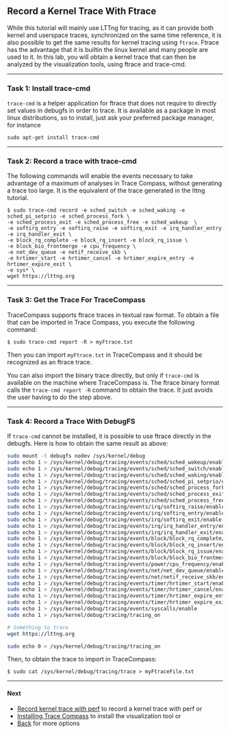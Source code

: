 ## Record a Kernel Trace With Ftrace

While this tutorial will mainly use LTTng for tracing, as it can provide both kernel and userspace traces, synchronized on the same time reference, it is also possible to get the same results for kernel tracing using `ftrace`. Ftrace has the advantage that it is builtin the linux kernel and many people are used to it. In this lab, you will obtain a kernel trace that can then be analyzed by the visualization tools, using ftrace and trace-cmd.

- - -

### Task 1: Install trace-cmd

`trace-cmd` is a helper application for ftrace that does not require to directly set values in debugfs in order to trace. It is available as a package in most linux distributions, so to install, just ask your preferred package manager, for instance

```
sudo apt-get install trace-cmd
```

- - -

### Task 2: Record a trace with trace-cmd

The following commands will enable the events necessary to take advantage of a maximum of analyses in Trace Compass, without generating a trace too large. It is the equivalent of the trace generated in the lttng tutorial.

```
$ sudo trace-cmd record -e sched_switch -e sched_waking -e sched_pi_setprio -e sched_process_fork \
-e sched_process_exit -e sched_process_free -e sched_wakeup  \
-e softirq_entry -e softirq_raise -e softirq_exit -e irq_handler_entry -e irq_handler_exit \
-e block_rq_complete -e block_rq_insert -e block_rq_issue \
-e block_bio_frontmerge -e cpu_frequency \
-e net_dev_queue -e netif_receive_skb \
-e hrtimer_start -e hrtimer_cancel -e hrtimer_expire_entry -e hrtimer_expire_exit \
-e sys* \
wget https://lttng.org
```

- - -

### Task 3: Get the Trace For TraceCompass

TraceCompass supports ftrace traces in textual raw format. To obtain a file that can be imported in Trace Compass, you execute the following command:

```
$ sudo trace-cmd report -R > myFtrace.txt
```

Then you can import `myFtrace.txt` in TraceCompass and it should be recognized as an ftrace trace.

You can also import the binary trace directly, but only if `trace-cmd` is available on the machine where TraceCompass is. The ftrace binary format calls the `trace-cmd report -R` command to obtain the trace. It just avoids the user having to do the step above.

- - -

### Task 4: Record a Trace With DebugFS

If `trace-cmd` cannot be installed, it is possible to use ftrace directly in the debugfs. Here is how to obtain the same result as above:

```bash
sudo mount -t debugfs nodev /sys/kernel/debug
sudo echo 1 > /sys/kernel/debug/tracing/events/sched/sched_wakeup/enable
sudo echo 1 > /sys/kernel/debug/tracing/events/sched/sched_switch/enable
sudo echo 1 > /sys/kernel/debug/tracing/events/sched/sched_waking/enable
sudo echo 1 > /sys/kernel/debug/tracing/events/sched/sched_pi_setprio/enable
sudo echo 1 > /sys/kernel/debug/tracing/events/sched/sched_process_fork/enable
sudo echo 1 > /sys/kernel/debug/tracing/events/sched/sched_process_exit/enable
sudo echo 1 > /sys/kernel/debug/tracing/events/sched/sched_process_free/enable
sudo echo 1 > /sys/kernel/debug/tracing/events/irq/softirq_raise/enable
sudo echo 1 > /sys/kernel/debug/tracing/events/irq/softirq_entry/enable
sudo echo 1 > /sys/kernel/debug/tracing/events/irq/softirq_exit/enable
sudo echo 1 > /sys/kernel/debug/tracing/events/irq/irq_handler_entry/enable
sudo echo 1 > /sys/kernel/debug/tracing/events/irq/irq_handler_exit/enable
sudo echo 1 > /sys/kernel/debug/tracing/events/block/block_rq_complete/enable
sudo echo 1 > /sys/kernel/debug/tracing/events/block/block_rq_insert/enable
sudo echo 1 > /sys/kernel/debug/tracing/events/block/block_rq_issue/enable
sudo echo 1 > /sys/kernel/debug/tracing/events/block/block_bio_frontmerge/enable
sudo echo 1 > /sys/kernel/debug/tracing/events/power/cpu_frequency/enable
sudo echo 1 > /sys/kernel/debug/tracing/events/net/net_dev_queue/enable
sudo echo 1 > /sys/kernel/debug/tracing/events/net/netif_receive_skb/enable
sudo echo 1 > /sys/kernel/debug/tracing/events/timer/hrtimer_start/enable
sudo echo 1 > /sys/kernel/debug/tracing/events/timer/hrtimer_cancel/enable
sudo echo 1 > /sys/kernel/debug/tracing/events/timer/hrtimer_expire_entry/enable
sudo echo 1 > /sys/kernel/debug/tracing/events/timer/hrtimer_expire_exit/enable
sudo echo 1 > /sys/kernel/debug/tracing/events/syscalls/enable
sudo echo 1 > /sys/kernel/debug/tracing/tracing_on

# Something to trace
wget https://lttng.org

sudo echo 0 > /sys/kernel/debug/tracing/tracing_on
```

Then, to obtain the trace to import in TraceCompass:

```
$ sudo cat /sys/kernel/debug/tracing/trace > myFtraceFile.txt
```

- - -

#### Next

* [Record kernel trace with perf](../005-record-kernel-trace-perf) to record a kernel trace with perf
or
* [Installing Trace Compass](../006-installing-tracecompass) to install the visualization tool
or
* [Back](../) for more options
